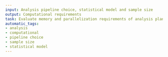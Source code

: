 ```yaml
---
input: Analysis pipeline choice, statistical model and sample size
output: Computational requirements
task: Evaluate memory and parallelization requirements of analysis plan
automatic_tags:
- analysis
- computational
- pipeline choice
- sample size
- statistical model
---
```


